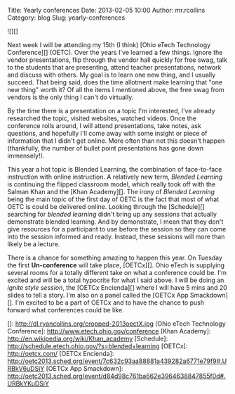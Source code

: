 Title: Yearly conferences
Date: 2013-02-05 10:00
Author: mr.rcollins
Category: blog
Slug: yearly-conferences

![][]

Next week I will be attending my 15th (I think) [Ohio eTech Technology
Conference][] (OETC). Over the years I've learned a few things. Ignore
the vendor presentations, flip through the vendor hall quickly for free
swag, talk to the students that are presenting, attend teacher
presentations, network and discuss with others. My goal is to learn one
new thing, and I usually succeed. That being said, does the time
allotment make learning that "one new thing" worth it? Of all the items
I mentioned above, the free swag from vendors is the only thing I can't
do virtually.

By the time there is a presentation on a topic I'm interested, I've
already researched the topic, visited websites, watched videos. Once the
conference rolls around, I will attend presentations, take notes, ask
questions, and hopefully I'll come away with some insight or piece of
information that I didn't get online. More often than not this doesn't
happen (thankfully, the number of bullet point presentations has gone
down immensely!).

This year a hot topic is Blended Learning, the combination of
face-to-face instruction with online instruction. A relatively new term,
*Blended Learning* is continuing the flipped classroom model, which
really took off with the Salman Khan and the [Khan Academy][]. The irony
of *Blended Learning* being the main topic of the first day of OETC is
the fact that most of what OETC is could be delivered online. Looking
through the [Schedule][] searching for *blended learning* didn't bring
up any sessions that actually demonstrate blended learning. And by
demonstrate, I mean that they don't give resources for a participant to
use before the session so they can come into the session informed and
ready. Instead, these sessions will more than likely be a lecture.

There is a chance for something amazing to happen this year. On Tuesday
the first **Un-conference** will take place, [OETCx][]. Ohio eTech is
supplying several rooms for a totally different take on what a
conference could be. I'm excited and will be a total hypocrite for what
I said above. I will be doing an *ignite style session*, the [OETCx
Encienda][] where I will have 5 mins and 20 slides to tell a story. I'm
also on a panel called the [OETCx App Smackdown][]. I'm excited to be a
part of OETCx and to have the chance to push forward what conferences
could be like.

  []: http://dl.ryancollins.org/cropped-2013oectX.jpg
  [Ohio eTech Technology Conference]: http://www.etech.ohio.gov/conference
  [Khan Academy]: http://en.wikipedia.org/wiki/Khan_academy
  [Schedule]: http://schedule.etech.ohio.gov/?s=blended+learning
  [OETCx]: http://oetcx.com/
  [OETCx Encienda]: http://oetc2013.sched.org/event/7c632c93aa88881a439282a6771e79f9#.URBkV6uDSiY
  [OETCx App Smackdown]: http://oetc2013.sched.org/event/d84d98c761ba662e3964638847855f0d#.URBkYKuDSiY
